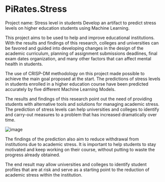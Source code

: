 # PiRates.Stress

Project name: Stress level in students
Develop an artifact to predict stress levels on higher education students using Machine Learning.

This project aims to be used to help and improve educational institutions. With the results and findings of this research, colleges and universities can be favored and guided into developing changes in the design of the academic curriculum, planning of assignment submissions deadlines, final exam dates organization, and many other factors that can affect mental health in students.

The use of CRISP-DM methodology on this project made possible to achieve the main goal
proposed at the start. The predictions of stress levels in students enrolled in a higher
education course have been predicted accurately by five different Machine Learning
Models.

The results and findings of this research point out the need of providing students with
alternative tools and solutions for managing academic stress. The prediction of stress levels
can help universities and colleges to identify and carry-out measures to a problem that has
increased dramatically over time.

![image](https://user-images.githubusercontent.com/61193940/173232433-c9291527-f60e-4b64-a704-616cac6105f5.png)


The findings of the prediction also aim to reduce withdrawal from institutions due to academic
stress. It is important to help students to stay motivated and keep working on their course,
without putting to waste the progress already obtained.

The end result may allow universities and colleges to identify student profiles that are at risk
and serve as a starting point to the reduction of academic stress within the institution.

